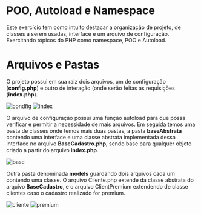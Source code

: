 # POO, Autoload e Namespace

Este exercício tem como intuito destacar a organização de projeto, de classes a serem usadas, interface e um arquivo de configuração. Exercitando tópicos do PHP como namespace, POO e Autoload.

# Arquivos e Pastas
O projeto possui em sua raiz dois arquivos, um de configuração (**config.php**) e outro de interação (onde serão feitas as requisições (**index.php**).

![condfig](https://user-images.githubusercontent.com/84913052/155179901-d1287df7-99b3-48db-8ce9-fc06481e5331.png)
![index](https://user-images.githubusercontent.com/84913052/155179904-eeadfde8-c20b-42dd-b5a5-44ed478e5720.png)

O arquivo de configuração possui uma função autoload para que possa verificar e permitir a necessidade de mais arquivos. Em seguida temos uma pasta de classes onde temos mais duas pastas, a pasta **baseAbstrata** contendo uma interface e uma classe abstrata implementada dessa interface no arquivo **BaseCadastro.php**, sendo base para qualquer objeto criado a partir do arquivo **index.php**.

![base](https://user-images.githubusercontent.com/84913052/155179907-6c7ed618-f0e8-42bc-9991-2cf15600a3e2.png)

 Outra pasta denominada **models** guardando dois arquivos cada um contendo uma classe. O arquivo Cliente.php extende da classe abstrata do arquivo **BaseCadastro**, e o arquivo ClientPremium extendendo de classe clientes caso o cadastro realizado for premium.
 
![cliente](https://user-images.githubusercontent.com/84913052/155179897-d04e7c95-4fce-4f38-84bf-e1ba4140ebf8.png)
![premium](https://user-images.githubusercontent.com/84913052/155179906-e2298617-fbc2-4dcd-8957-94fb17a2951e.png)
